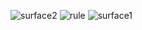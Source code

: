 ![surface2](https://user-images.githubusercontent.com/71321557/114493160-38d31980-9c44-11eb-98d8-e559c4649fcd.JPG)
![rule](https://user-images.githubusercontent.com/71321557/114493164-3b357380-9c44-11eb-8246-a9d24a8a9d8c.JPG)
![surface1](https://user-images.githubusercontent.com/71321557/114493170-3cff3700-9c44-11eb-81ef-93211992bcb1.JPG)
